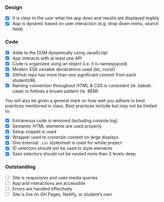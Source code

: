 ### Design

- [X] It is clear to the user what the app does and results are displayed legibly
- [X] App is dynamic based on user interaction (e.g. drop down menu, search field)

### Code

- [X] Adds to the DOM dynamically using JavaScript
- [X] App interacts with at least one API
- [X] Code is organized using an object (i.e. it is namespaced)
- [X] Modern ES6 variable declarations used (let, const)
- [X] GitHub repo has more than one significant commit from each studentURL
- [X] Naming convention throughout HTML & CSS is consistent (ie. kabob-case) or follows a known pattern (ie. BEM)

You will also be given a general mark on how well you adhere to best practices mentioned in class. Best practices include but may not be limited to:

- [X] Extraneous code is removed (including console.log)
- [X] Semantic HTML elements are used properly
- [X] Setup snippet is used
- [X] Wrapper used to constrain content on large displays
- [X] One external `.css` stylesheet is used for whole project
- [X] ID selectors should not be used to style elements
- [X] Sass selectors should not be nested more than 3 levels deep

### Outstanding
- [ ] Site is responsive and uses media queries
- [ ] App and interactions are accessible
- [ ] Errors are handled effectively
- [ ] Site is live on GH Pages, Netlify, or student’s own 